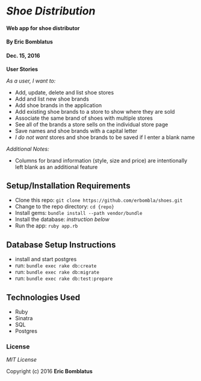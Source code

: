 # _Shoe Distribution_

#### Web app for shoe distributor

#### By Eric Bomblatus
#### Dec. 15, 2016

**User Stories**

_As a user, I want to:_

* Add, update, delete and list shoe stores
* Add and list new shoe brands
* Add shoe brands in the application
* Add existing shoe brands to a store to show where they are sold
* Associate the same brand of shoes with multiple stores
* See all of the brands a store sells on the individual store page
* Save names and shoe brands with a capital letter
* _I do not want_ stores and shoe brands to be saved if I enter a blank name

_Additional Notes:_
* Columns for brand information (style, size and price) are intentionally left blank as an additional feature 

## Setup/Installation Requirements

* Clone this repo: `git clone https://github.com/erbombla/shoes.git`
* Change to the repo directory: `cd {repo}`
* Install gems: `bundle install --path vendor/bundle`
* Install the database: *instruction below*
* Run the app: `ruby app.rb`

## Database Setup Instructions

* install and start postgres
* run: `bundle exec rake db:create`
* run: `bundle exec rake db:migrate`
* run: `bundle exec rake db:test:prepare`

## Technologies Used

* Ruby
* Sinatra
* SQL
* Postgres

### License

*MIT License*

Copyright (c) 2016 **Eric Bomblatus**
